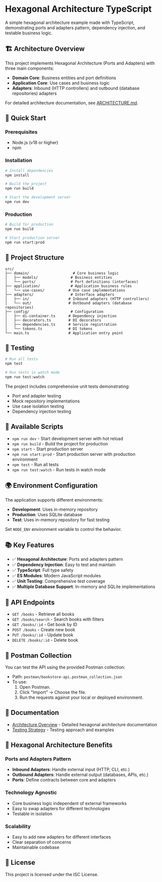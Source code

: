 # Hexagonal Architecture TypeScript

A simple hexagonal architecture example made with TypeScript, demonstrating ports and adapters pattern, dependency injection, and testable business logic.

## 🏗️ Architecture Overview

This project implements Hexagonal Architecture (Ports and Adapters) with three main components:

- **Domain Core**: Business entities and port definitions
- **Application Core**: Use cases and business logic
- **Adapters**: Inbound (HTTP controllers) and outbound (database repositories) adapters

For detailed architecture documentation, see [ARCHITECTURE.md](./ARCHITECTURE.md).

## 🚀 Quick Start

### Prerequisites

- Node.js (v18 or higher)
- npm

### Installation

```bash
# Install dependencies
npm install

# Build the project
npm run build

# Start the development server
npm run dev
```

### Production

```bash
# Build for production
npm run build

# Start production server
npm run start:prod
```

## 📁 Project Structure

```
src/
├── domain/                    # Core business logic
│   ├── models/               # Business entities
│   └── ports/                # Port definitions (interfaces)
├── application/              # Application business rules
│   └── use-cases/           # Use case implementations
├── adapters/                 # Interface adapters
│   ├── in/                  # Inbound adapters (HTTP controllers)
│   └── out/                 # Outbound adapters (database repositories)
├── config/                   # Configuration
│   ├── di-container.ts      # Dependency injection
│   ├── decorators.ts        # DI decorators
│   ├── dependencies.ts      # Service registration
│   └── tokens.ts            # DI tokens
└── main.ts                  # Application entry point
```

## 🧪 Testing

```bash
# Run all tests
npm test

# Run tests in watch mode
npm run test:watch
```

The project includes comprehensive unit tests demonstrating:
- Port and adapter testing
- Mock repository implementations
- Use case isolation testing
- Dependency injection testing

## 🔧 Available Scripts

- `npm run dev` - Start development server with hot reload
- `npm run build` - Build the project for production
- `npm start` - Start production server
- `npm run start:prod` - Start production server with production environment
- `npm test` - Run all tests
- `npm run test:watch` - Run tests in watch mode

## 🌍 Environment Configuration

The application supports different environments:

- **Development**: Uses in-memory repository
- **Production**: Uses SQLite database
- **Test**: Uses in-memory repository for fast testing

Set `NODE_ENV` environment variable to control the behavior.

## 📚 Key Features

- ✅ **Hexagonal Architecture**: Ports and adapters pattern
- ✅ **Dependency Injection**: Easy to test and maintain
- ✅ **TypeScript**: Full type safety
- ✅ **ES Modules**: Modern JavaScript modules
- ✅ **Unit Testing**: Comprehensive test coverage
- ✅ **Multiple Database Support**: In-memory and SQLite implementations

## 🔗 API Endpoints

- `GET /books` - Retrieve all books
- `GET /books/search` - Search books with filters
- `GET /books/:id` - Get book by ID
- `POST /books` - Create new book
- `PUT /books/:id` - Update book
- `DELETE /books/:id` - Delete book

## 🧪 Postman Collection

You can test the API using the provided Postman collection:

- Path: `postman/bookstore-api.postman_collection.json`
- To use:
  1. Open Postman.
  2. Click "Import" → Choose the file.
  3. Run the requests against your local or deployed environment.

## 📖 Documentation

- [Architecture Overview](./ARCHITECTURE.md) - Detailed hexagonal architecture documentation
- [Testing Strategy](./ARCHITECTURE.md#testing-strategy) - Testing approach and examples

## 🔄 Hexagonal Architecture Benefits

### **Ports and Adapters Pattern**
- **Inbound Adapters**: Handle external input (HTTP, CLI, etc.)
- **Outbound Adapters**: Handle external output (databases, APIs, etc.)
- **Ports**: Define contracts between core and adapters

### **Technology Agnostic**
- Core business logic independent of external frameworks
- Easy to swap adapters for different technologies
- Testable in isolation

### **Scalability**
- Easy to add new adapters for different interfaces
- Clear separation of concerns
- Maintainable codebase

## 📄 License

This project is licensed under the ISC License.
